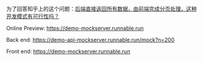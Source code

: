 为了回答知乎上的这个问题：[后端直接返回所有数据，由前端完成分页处理，这种开发模式有可行性吗？](https://www.zhihu.com/question/14134246241/answer/129279411392)

Online Preview: https://demo-mockserver.runnable.run

Back end: https://demo-api-mockserver.runnable.run/mock?n=200

Front end: https://demo-mockserver.runnable.run







